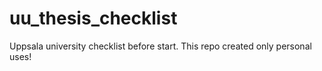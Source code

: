 # uu_thesis_checklist
Uppsala university checklist before start. This repo created only personal uses! 
